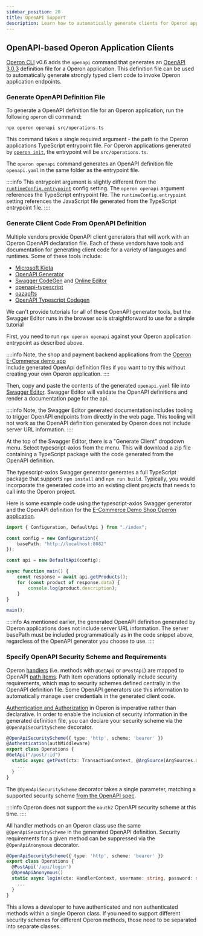 ```yaml
---
sidebar_position: 20
title: OpenAPI Support
description: Learn how to automatically generate clients for Operon applications.
---
```


## OpenAPI-based Operon Application Clients

[Operon CLI](../api-reference/cli.md) v0.6 adds the `openapi` command that generates an [OpenAPI 3.0.3](https://www.openapis.org/) definition file for a Operon application.
This definition file can be used to automatically generate strongly typed client code to invoke Operon application endpoints.


### Generate OpenAPI Definition File

To generate a OpenAPI definition file for an Operon application, run the following `operon` cli command:

```shell
npx operon openapi src/operations.ts
```

This command takes a single required argument - the path to the Operon applications TypeScript entrypoint file. 
For Operon applications generated by [`operon init`](../api-reference/cli.md#npx-operon-init), the entrypoint will be `src/operations.ts`.

The `operon openapi` command generates an OpenAPI definition file `openapi.yaml` in the same folder as the entrypoint file.

::::info
This entrypoint argument is slightly different from the [`runtimeConfig.entrypoint`](../api-reference/configuration.md#runtime) config setting.
The `operon openapi` argument references the TypeScript entrypoint file.
The `runtimeConfig.entrypoint` setting references the JavaScript file generated from the TypeScript entrypoint file.
::::

### Generate Client Code From OpenAPI Definition

Multiple vendors provide OpenAPI client generators that will work with an Operon OpenAPI declaration file.
Each of these vendors have tools and documentation for generating client code for a variety of languages and runtimes.
Some of these tools include:

* [Microsoft Kiota](https://learn.microsoft.com/en-us/openapi/kiota/overview)
* [OpenAPI Generator](https://openapi-generator.tech/)
* [Swagger CodeGen](https://swagger.io/tools/swagger-codegen/) and [Online Editor](https://editor.swagger.io/)
* [openapi-typescript](https://openapi-ts.pages.dev/)
* [oazapfts](https://github.com/oazapfts/oazapfts)
* [OpenAPI Typescript Codegen](https://github.com/ferdikoomen/openapi-typescript-codegen)

We can't provide tutorials for all of these OpenAPI generator tools, but the Swagger Editor runs in the browser so is straightforward to use for a simple tutorial

First, you need to run `npx operon openapi` against your Operon application entrypoint as described above.

::::info
Note, the shop and payment backend applications from the [Operon E-Commerce demo app](./demo-apps.md#e-commerce)  
include generated OpenApi definition files if you want to try this without creating your own Operon application.
::::

Then, copy and paste the contents of the generated `openapi.yaml` file into [Swagger Editor](https://editor.swagger.io/).
Swagger Editor will validate the OpenAPI definitions and render a documentation page for the api.

::::info
Note, the Swagger Editor generated documentation includes tooling to trigger OpenAPI endpoints from directly in the web page. 
This tooling will not work as the OpenAPI definition generated by Operon does not include server URL information.
::::

At the top of the Swagger Editor, there is a "Generate Client" dropdown menu. Select typescript-axios from the menu. 
This will download a zip file containing a TypeScript package with the code generated from the OpenAPI definition.

The typescript-axios Swagger generator generates a full TypeScript package that supports `npm install` and `npm run build`.
Typically, you would incorporate the generated code into an existing client projects that needs to call into the Operon project.

Here is some example code using the typescript-axios Swagger generator and the OpenAPI definition for the 
[E-Commerce Demo Shop Operon application](https://github.com/dbos-inc/operon-demo-apps/tree/main/e-commerce/shop-backend).


```ts
import { Configuration, DefaultApi } from "./index";

const config = new Configuration({
    basePath: "http://localhost:8082"
});

const api = new DefaultApi(config);

async function main() {
    const response = await api.getProducts();
    for (const product of response.data) {
        console.log(product.description);
    }
}

main();
```

::::info
As mentioned earlier, the generated OpenAPI definition generated by Operon applications does not include server URL information.
The server basePath must be included programmatically as in the code snippet above, regardless of the OpenAPI generator you choose to use.
::::

### Specify OpenAPI Security Scheme and Requirements

Operon [handlers](http://localhost:3000/tutorials/http-serving-tutorial#handlers) (i.e. methods with `@GetApi` or `@PostApi`) 
are mapped to OpenAPI [path items](https://spec.openapis.org/oas/v3.0.3#path-item-object).
Path item operations optionally include security requirements, which map to security schemes defined centrally in the OpenAPI definition file.
Some OpenAPI generators use this information to automatically manage user credentials in the generated client code. 

[Authentication and Authorization](./authentication-authorization.md) in Operon is imperative rather than declarative.
In order to enable the inclusion of security information in the generated definition file, you can declare your security scheme via the 
`@OpenApiSecurityScheme` decorator.

```typescript
@OpenApiSecurityScheme({ type: 'http', scheme: 'bearer' })
@Authentication(authMiddleware)
export class Operations {
@GetApi("/post/:id")
  static async getPost(ctx: TransactionContext, @ArgSource(ArgSources.URL) id: string) {
    ...
  }
}
```

The `@OpenApiSecurityScheme` decorator takes a single parameter, matching a supported security scheme
[from the OpenAPI spec](https://spec.openapis.org/oas/v3.0.3#security-scheme-object). 

::::info
Operon does not support the `oauth2` OpenAPI security scheme at this time.
::::

All handler methods on an Operon class use the same `@OpenApiSecurityScheme` in the generated OpenAPI definition.
Security requirements for a given method can be suppressed via the `@OpenApiAnonymous` decorator.

```typescript
@OpenApiSecurityScheme({ type: 'http', scheme: 'bearer' })
export class Operations {
  @PostApi('/api/login')
  @OpenApiAnonymous()
  static async login(ctx: HandlerContext, username: string, password: string) {
    ...
  }
}
```

This allows a developer to have authenticated and non authenticated methods within a single Operon class.
If you need to support different security schemes for different Operon methods, those need to be separated into separate classes.

